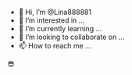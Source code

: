 - 👋 Hi, I’m @Lina888881
- 👀 I’m interested in ...
- 🌱 I’m currently learning ...
- 💞️ I’m looking to collaborate on ...
- 📫 How to reach me ...

<!---
Lina888881/Lina888881 is a ✨ special ✨ repository because its `README.md` (this file) appears on your GitHub profile.
You can click the Preview link to take a look at your changes.
--->😎
